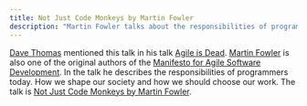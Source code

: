 ```yaml
---
title: Not Just Code Monkeys by Martin Fowler
description: "Martin Fowler talks about the responsibilities of programmers."
---
```


[Dave Thomas](http://pragdave.me/) mentioned this talk in his talk [Agile is Dead](/articles/2016-01-20-agile-is-dead-dave-thomas.html). [Martin Fowler](http://www.martinfowler.com/) is also one of the original authors of the [Manifesto for Agile Software Development](http://www.agilemanifesto.org/). In the talk he describes the responsibilities of programmers today. How we shape our society and how we should choose our work. The talk is [Not Just Code Monkeys by Martin Fowler](https://www.youtube.com/watch?v=Z8aECe4lp44).
